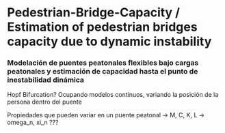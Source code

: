 # Pedestrian-Bridge-Capacity / Estimation of pedestrian bridges capacity due to dynamic instability

### Modelación de puentes peatonales flexibles bajo cargas peatonales y estimación de capacidad hasta el punto de inestabilidad dinámica


Hopf Bifurcation?
Ocupando modelos contínuos, variando la posición de la persona dentro del puente


Propiedades que pueden variar en un puente peatonal
-> M, C, K, L
-> omega_n, xi_n   ???
